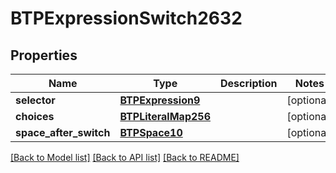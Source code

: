 # BTPExpressionSwitch2632

## Properties
Name | Type | Description | Notes
------------ | ------------- | ------------- | -------------
**selector** | [**BTPExpression9**](BTPExpression9.md) |  | [optional] 
**choices** | [**BTPLiteralMap256**](BTPLiteralMap256.md) |  | [optional] 
**space_after_switch** | [**BTPSpace10**](BTPSpace10.md) |  | [optional] 

[[Back to Model list]](../README.md#documentation-for-models) [[Back to API list]](../README.md#documentation-for-api-endpoints) [[Back to README]](../README.md)


